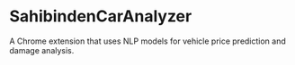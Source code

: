 # SahibindenCarAnalyzer
A Chrome extension that uses NLP models for vehicle price prediction and damage analysis.
